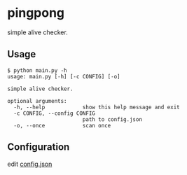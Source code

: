 # pingpong

simple alive checker.

## Usage

```
$ python main.py -h
usage: main.py [-h] [-c CONFIG] [-o]

simple alive checker.

optional arguments:
  -h, --help            show this help message and exit
  -c CONFIG, --config CONFIG
                        path to config.json
  -o, --once            scan once
```

## Configuration

edit [config.json](https://github.com/kamiyaowl/pingpong/blob/master/config.json)

